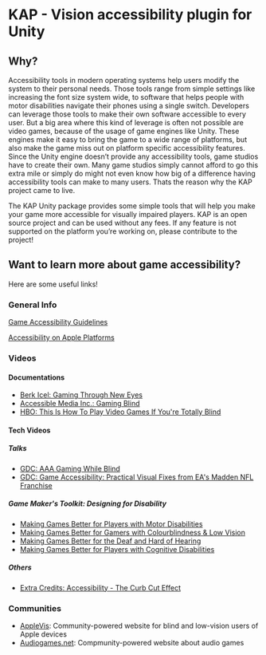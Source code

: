 # KAP - Vision accessibility plugin for Unity

## Why?

Accessibility tools in modern operating systems help users modify the system to their personal needs. Those tools range from simple settings like increasing the font size system wide, to software that helps people with motor disabilities navigate their phones using a single switch. Developers can leverage those tools  to make their own software accessible to every user. But a big area where this kind of leverage is often not possible are video games, because of the usage of game engines like Unity. These engines make it easy to bring the game to a wide range of platforms, but also make the game miss out on platform specific accessibility features. Since the Unity engine doesn’t provide any accessibility tools, game studios have to create their own. Many game studios simply cannot afford to go this extra mile or simply do might not even know how big of a difference having accessibility tools can make to many users. Thats the reason why the KAP project came to live. 

The KAP Unity package provides some simple tools that will help you make your game more accessible for visually impaired players. KAP is an open source project and can be used without any fees. If any feature is not supported on the platform you’re working on, please contribute to the project!

## Want to learn more about game accessibility?

Here are some useful links!

### General Info

[Game Accessibility Guidelines](http://gameaccessibilityguidelines.com)

[Accessibility on Apple Platforms](https://www.apple.com/lae/accessibility/)

### Videos

#### Documentations
- [Berk Icel: Gaming Through New Eyes](https://www.youtube.com/watch?v=P7n9s7yBlGw)
- [Accessible Media Inc.: Gaming Blind](https://www.ami.ca/category/documentaries/media/gaming-blind)
- [HBO: This Is How To Play Video Games If You're Totally Blind](https://www.youtube.com/watch?v=aX0oPwQPo9A)

#### Tech Videos

##### Talks
- [GDC: AAA Gaming While Blind](https://www.youtube.com/watch?v=YaDR4hJkskc)
- [GDC: Game Accessibility: Practical Visual Fixes from EA's Madden NFL Franchise](https://www.youtube.com/watch?v=h1FwCACS1C0)

##### Game Maker's Toolkit: Designing for Disability
- [Making Games Better for Players with Motor Disabilities](https://www.youtube.com/watch?v=Ufe0i26DGiA&list=PLc38fcMFcV_vvWOhMDriBlVocTZ8mKQzR)
- [Making Games Better for Gamers with Colourblindness & Low Vision](https://www.youtube.com/watch?v=xrqdU4cZaLw&index=2&list=PLc38fcMFcV_vvWOhMDriBlVocTZ8mKQzR)
- [Making Games Better for the Deaf and Hard of Hearing](https://www.youtube.com/watch?v=4NGe4dzlukc&index=3&list=PLc38fcMFcV_vvWOhMDriBlVocTZ8mKQzR)
- [Making Games Better for Players with Cognitive Disabilities](https://www.youtube.com/watch?v=ObhvacfIOg0&list=PLc38fcMFcV_vvWOhMDriBlVocTZ8mKQzR&index=4)

##### Others
- [Extra Credits: Accessibility - The Curb Cut Effect](https://www.youtube.com/watch?v=PJoax1Z1x4Y)


### Communities

- [AppleVis](https://www.applevis.com): Community-powered website for blind and low-vision users of Apple devices
- [Audiogames.net](https://www.audiogames.net): Compmunity-powered website about audio games
